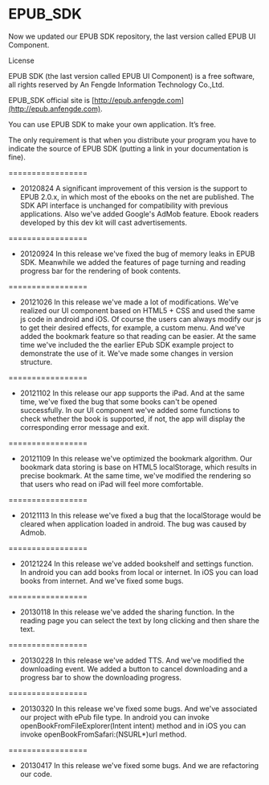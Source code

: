 EPUB_SDK
=================

Now we updated our EPUB SDK repository, the last version called EPUB UI Component.

License

EPUB SDK (the last version called EPUB UI Component) is a free software, all rights reserved by An Fengde  Information Technology Co.,Ltd.

EPUB_SDK official site is [http://epub.anfengde.com](http://epub.anfengde.com).

You can use EPUB SDK to make your own application. It’s free. 

The only requirement is that when you distribute your program you have to indicate the source of EPUB SDK (putting a link in your documentation is fine).

=================
* 20120824 A significant improvement of this version is the support to EPUB 2.0.x, in which most of the ebooks on the net are published. The SDK API interface is unchanged for compatibility with previous applications. Also we've added Google's AdMob feature. Ebook readers developed by this dev kit will cast advertisements.

=================
* 20120924 In this release we've fixed the bug of memory leaks in EPUB SDK. Meanwhile we added the features of page turning and reading progress bar for the rendering of book contents.

=================
* 20121026 In this release we've made a lot of modifications. We've realized our UI component based on HTML5 + CSS and used the same js code in android and iOS. Of course the users can always modify our js to get their desired effects, for example, a custom menu. And we've added the bookmark feature so that reading can be easier. At the same time we've included the the earlier EPub SDK example project to demonstrate the use of it. We've made some changes in version structure. 

=================
* 20121102 In this release our app supports the iPad. And at the same time, we've fixed the bug that some books can't be opened successfully. In our UI component we've added some functions to check whether the book is supported, if not, the app will display the corresponding error message and exit.

=================
* 20121109 In this release we've optimized the bookmark algorithm. Our bookmark data storing is base on HTML5 localStorage, which results in precise bookmark. At the same time, we've modified the rendering so that users who read on iPad will feel more comfortable.

=================
* 20121113 In this release we've fixed a bug that the localStorage would be cleared when application loaded in android. The bug was caused by Admob.

=================
* 20121224 In this release we've added bookshelf and settings function. In android you can add books from local or internet. In iOS you can load books from internet. And we've fixed some bugs. 

=================
* 20130118 In this release we've added the sharing function. In the reading page you can select the text by long clicking and then share the text. 

=================
* 20130228 In this release we've added TTS. And we've modified the downloading event. We added a button to cancel downloading and a progress bar to show the downloading progress.

=================
* 20130320 In this release we've fixed some bugs. And we've associated our project with ePub file type. In android you can invoke openBookFromFileExplorer(Intent intent) method and in iOS you can invoke openBookFromSafari:(NSURL*)url method.

=================
* 20130417 In this release we've fixed some bugs. And we are refactoring our code.